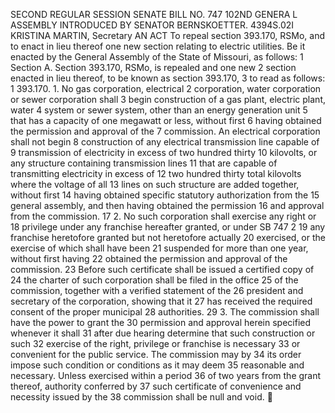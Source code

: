 SECOND REGULAR SESSION
SENATE BILL NO. 747
102ND GENERA L ASSEMBLY
INTRODUCED BY SENATOR BERNSKOETTER.
4394S.02I KRISTINA MARTIN, Secretary
AN ACT
To repeal section 393.170, RSMo, and to enact in lieu thereof one new section relating to electric
utilities.
Be it enacted by the General Assembly of the State of Missouri, as follows:
1 Section A. Section 393.170, RSMo, is repealed and one new
2 section enacted in lieu thereof, to be known as section 393.170,
3 to read as follows:
1 393.170. 1. No gas corporation, electrical
2 corporation, water corporation or sewer corporation shall
3 begin construction of a gas plant, electric plant, water
4 system or sewer system, other than an energy generation unit
5 that has a capacity of one megawatt or less, without first
6 having obtained the permission and approval of the
7 commission. An electrical corporation shall not begin
8 construction of any electrical transmission line capable of
9 transmission of electricity in excess of two hundred thirty
10 kilovolts, or any structure containing transmission lines
11 that are capable of transmitting electricity in excess of
12 two hundred thirty total kilovolts where the voltage of all
13 lines on such structure are added together, without first
14 having obtained specific statutory authorization from the
15 general assembly, and then having obtained the permission
16 and approval from the commission.
17 2. No such corporation shall exercise any right or
18 privilege under any franchise hereafter granted, or under
SB 747 2
19 any franchise heretofore granted but not heretofore actually
20 exercised, or the exercise of which shall have been
21 suspended for more than one year, without first having
22 obtained the permission and approval of the commission.
23 Before such certificate shall be issued a certified copy of
24 the charter of such corporation shall be filed in the office
25 of the commission, together with a verified statement of the
26 president and secretary of the corporation, showing that it
27 has received the required consent of the proper municipal
28 authorities.
29 3. The commission shall have the power to grant the
30 permission and approval herein specified whenever it shall
31 after due hearing determine that such construction or such
32 exercise of the right, privilege or franchise is necessary
33 or convenient for the public service. The commission may by
34 its order impose such condition or conditions as it may deem
35 reasonable and necessary. Unless exercised within a period
36 of two years from the grant thereof, authority conferred by
37 such certificate of convenience and necessity issued by the
38 commission shall be null and void.
